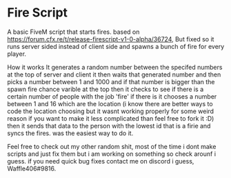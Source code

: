 # Fire Script
 A basic FiveM script that starts fires.
 based on https://forum.cfx.re/t/release-firescript-v1-0-alpha/36724, But fixed so it runs server sided instead of client side and spawns a bunch of fire for every player.




 How it works
    It generates a random number between the specifed numbers at the top of server and client
    it then waits that generated number and then picks a number between 1 and 1000 and if that number is bigger than the spawn fire chance varible at the top
    then it checks to see if there is a certain number of people with the job 'fire' if there is
    it chooses a number between 1 and 16 which are the location (i know there are better ways to code the location choosing but it wasnt working properly for some weird reason if you want to make it less complicated than feel free to fork it :D)
    then it sends that data to the person with the lowest id that is a firie and syncs the fires. was the easiest way to do it.










Feel free to check out my other random shit, most of the time i dont make scripts and just fix them but i am working on something so check arounf i guess. if you need quick bug fixes contact me on discord i guess, Waffle406#9816.



